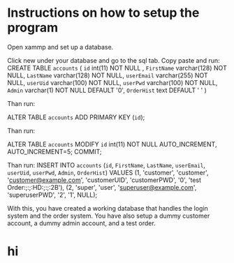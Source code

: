 # Instructions on how to setup the program

Open xammp and set up a database.

Click new under your database and go to the sql tab.
Copy paste and run:
CREATE TABLE `accounts` (
  `id` int(11) NOT NULL ,
  `FirstName` varchar(128) NOT NULL,
  `LastName` varchar(128) NOT NULL,
  `userEmail` varchar(255) NOT NULL,
  `userUid` varchar(100) NOT NULL,
  `userPwd` varchar(100) NOT NULL,
  `Admin` varchar(1) NOT NULL DEFAULT '0',
  `OrderHist` text DEFAULT ' '
)

Than run:

ALTER TABLE `accounts`
  ADD PRIMARY KEY (`id`);

Than run:

ALTER TABLE `accounts`
  MODIFY `id` int(11) NOT NULL AUTO_INCREMENT, AUTO_INCREMENT=5;
COMMIT;

Than run:
INSERT INTO `accounts` (`id`, `FirstName`, `LastName`, `userEmail`, `userUid`, `userPwd`, `Admin`, `OrderHist`) VALUES
(1, 'customer', 'customer', 'customer@example.com', 'customerUID', 'customerPWD', '0', 'test Order:;:;:HD:;:;:2B'),
(2, 'super', 'user', 'superuser@example.com', 'superuserPWD', '2', '1', NULL);


With this, you have created a working database that handles the login system and the order system.
You have also setup a dummy customer account, a dummy admin account, and a test order.


# hi
